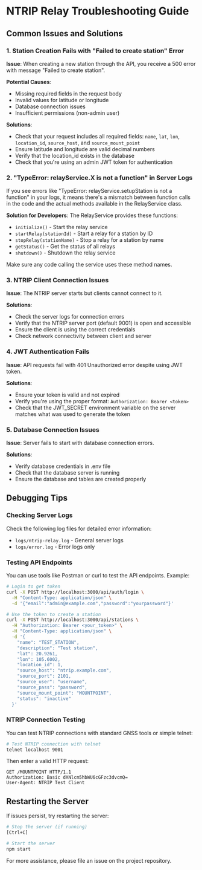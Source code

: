 # NTRIP Relay Troubleshooting Guide

## Common Issues and Solutions

### 1. Station Creation Fails with "Failed to create station" Error

**Issue**: When creating a new station through the API, you receive a 500 error with message "Failed to create station".

**Potential Causes**:
- Missing required fields in the request body
- Invalid values for latitude or longitude
- Database connection issues
- Insufficient permissions (non-admin user)

**Solutions**:
- Check that your request includes all required fields: `name`, `lat`, `lon`, `location_id`, `source_host`, and `source_mount_point`
- Ensure latitude and longitude are valid decimal numbers
- Verify that the location_id exists in the database
- Check that you're using an admin JWT token for authentication

### 2. "TypeError: relayService.X is not a function" in Server Logs

If you see errors like "TypeError: relayService.setupStation is not a function" in your logs, it means there's a mismatch between function calls in the code and the actual methods available in the RelayService class.

**Solution for Developers**:
The RelayService provides these functions:
- `initialize()` - Start the relay service
- `startRelay(stationId)` - Start a relay for a station by ID
- `stopRelay(stationName)` - Stop a relay for a station by name
- `getStatus()` - Get the status of all relays
- `shutdown()` - Shutdown the relay service

Make sure any code calling the service uses these method names.

### 3. NTRIP Client Connection Issues

**Issue**: The NTRIP server starts but clients cannot connect to it.

**Solutions**:
- Check the server logs for connection errors
- Verify that the NTRIP server port (default 9001) is open and accessible
- Ensure the client is using the correct credentials
- Check network connectivity between client and server

### 4. JWT Authentication Fails

**Issue**: API requests fail with 401 Unauthorized error despite using JWT token.

**Solutions**:
- Ensure your token is valid and not expired
- Verify you're using the proper format: `Authorization: Bearer <token>`
- Check that the JWT_SECRET environment variable on the server matches what was used to generate the token

### 5. Database Connection Issues

**Issue**: Server fails to start with database connection errors.

**Solutions**:
- Verify database credentials in .env file
- Check that the database server is running
- Ensure the database and tables are created properly

## Debugging Tips

### Checking Server Logs

Check the following log files for detailed error information:
- `logs/ntrip-relay.log` - General server logs
- `logs/error.log` - Error logs only

### Testing API Endpoints

You can use tools like Postman or curl to test the API endpoints. Example:

```bash
# Login to get token
curl -X POST http://localhost:3000/api/auth/login \
  -H "Content-Type: application/json" \
  -d '{"email":"admin@example.com","password":"yourpassword"}'

# Use the token to create a station
curl -X POST http://localhost:3000/api/stations \
  -H "Authorization: Bearer <your_token>" \
  -H "Content-Type: application/json" \
  -d '{
    "name": "TEST_STATION",
    "description": "Test station",
    "lat": 20.9261,
    "lon": 105.6002,
    "location_id": 1,
    "source_host": "ntrip.example.com",
    "source_port": 2101,
    "source_user": "username",
    "source_pass": "password",
    "source_mount_point": "MOUNTPOINT",
    "status": "inactive"
  }'
```

### NTRIP Connection Testing

You can test NTRIP connections with standard GNSS tools or simple telnet:

```bash
# Test NTRIP connection with telnet
telnet localhost 9001
```

Then enter a valid HTTP request:
```
GET /MOUNTPOINT HTTP/1.1
Authorization: Basic dXNlcm5hbWU6cGFzc3dvcmQ=
User-Agent: NTRIP Test Client

```

## Restarting the Server

If issues persist, try restarting the server:

```bash
# Stop the server (if running)
[Ctrl+C]

# Start the server
npm start
```

For more assistance, please file an issue on the project repository.
